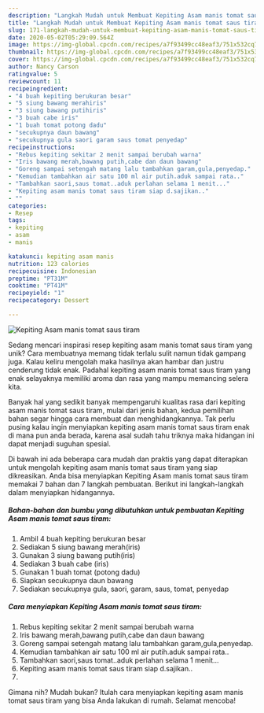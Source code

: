 ```yaml
---
description: "Langkah Mudah untuk Membuat Kepiting Asam manis tomat saus tiram, Enak Banget"
title: "Langkah Mudah untuk Membuat Kepiting Asam manis tomat saus tiram, Enak Banget"
slug: 171-langkah-mudah-untuk-membuat-kepiting-asam-manis-tomat-saus-tiram-enak-banget
date: 2020-05-02T05:29:09.564Z
image: https://img-global.cpcdn.com/recipes/a7f93499cc48eaf3/751x532cq70/kepiting-asam-manis-tomat-saus-tiram-foto-resep-utama.jpg
thumbnail: https://img-global.cpcdn.com/recipes/a7f93499cc48eaf3/751x532cq70/kepiting-asam-manis-tomat-saus-tiram-foto-resep-utama.jpg
cover: https://img-global.cpcdn.com/recipes/a7f93499cc48eaf3/751x532cq70/kepiting-asam-manis-tomat-saus-tiram-foto-resep-utama.jpg
author: Nancy Carson
ratingvalue: 5
reviewcount: 11
recipeingredient:
- "4 buah kepiting berukuran besar"
- "5 siung bawang merahiris"
- "3 siung bawang putihiris"
- "3 buah cabe iris"
- "1 buah tomat potong dadu"
- "secukupnya daun bawang"
- "secukupnya gula saori garam saus tomat penyedap"
recipeinstructions:
- "Rebus kepiting sekitar 2 menit sampai berubah warna"
- "Iris bawang merah,bawang putih,cabe dan daun bawang"
- "Goreng sampai setengah matang lalu tambahkan garam,gula,penyedap."
- "Kemudian tambahkan air satu 100 ml air putih.aduk sampai rata.."
- "Tambahkan saori,saus tomat..aduk perlahan selama 1 menit..."
- "Kepiting asam manis tomat saus tiram siap d.sajikan.."
- ""
categories:
- Resep
tags:
- kepiting
- asam
- manis

katakunci: kepiting asam manis 
nutrition: 123 calories
recipecuisine: Indonesian
preptime: "PT31M"
cooktime: "PT41M"
recipeyield: "1"
recipecategory: Dessert

---
```



![Kepiting Asam manis tomat saus tiram](https://img-global.cpcdn.com/recipes/a7f93499cc48eaf3/751x532cq70/kepiting-asam-manis-tomat-saus-tiram-foto-resep-utama.jpg)

Sedang mencari inspirasi resep kepiting asam manis tomat saus tiram yang unik? Cara membuatnya memang tidak terlalu sulit namun tidak gampang juga. Kalau keliru mengolah maka hasilnya akan hambar dan justru cenderung tidak enak. Padahal kepiting asam manis tomat saus tiram yang enak selayaknya memiliki aroma dan rasa yang mampu memancing selera kita.



Banyak hal yang sedikit banyak mempengaruhi kualitas rasa dari kepiting asam manis tomat saus tiram, mulai dari jenis bahan, kedua pemilihan bahan segar hingga cara membuat dan menghidangkannya. Tak perlu pusing kalau ingin menyiapkan kepiting asam manis tomat saus tiram enak di mana pun anda berada, karena asal sudah tahu triknya maka hidangan ini dapat menjadi suguhan spesial.


Di bawah ini ada beberapa cara mudah dan praktis yang dapat diterapkan untuk mengolah kepiting asam manis tomat saus tiram yang siap dikreasikan. Anda bisa menyiapkan Kepiting Asam manis tomat saus tiram memakai 7 bahan dan 7 langkah pembuatan. Berikut ini langkah-langkah dalam menyiapkan hidangannya.

<!--inarticleads1-->

##### Bahan-bahan dan bumbu yang dibutuhkan untuk pembuatan Kepiting Asam manis tomat saus tiram:

1. Ambil 4 buah kepiting berukuran besar
1. Sediakan 5 siung bawang merah(iris)
1. Gunakan 3 siung bawang putih(iris)
1. Sediakan 3 buah cabe (iris)
1. Gunakan 1 buah tomat (potong dadu)
1. Siapkan secukupnya daun bawang
1. Sediakan secukupnya gula, saori, garam, saus, tomat, penyedap




<!--inarticleads2-->

##### Cara menyiapkan Kepiting Asam manis tomat saus tiram:

1. Rebus kepiting sekitar 2 menit sampai berubah warna
1. Iris bawang merah,bawang putih,cabe dan daun bawang
1. Goreng sampai setengah matang lalu tambahkan garam,gula,penyedap.
1. Kemudian tambahkan air satu 100 ml air putih.aduk sampai rata..
1. Tambahkan saori,saus tomat..aduk perlahan selama 1 menit...
1. Kepiting asam manis tomat saus tiram siap d.sajikan..
1. 




Gimana nih? Mudah bukan? Itulah cara menyiapkan kepiting asam manis tomat saus tiram yang bisa Anda lakukan di rumah. Selamat mencoba!
